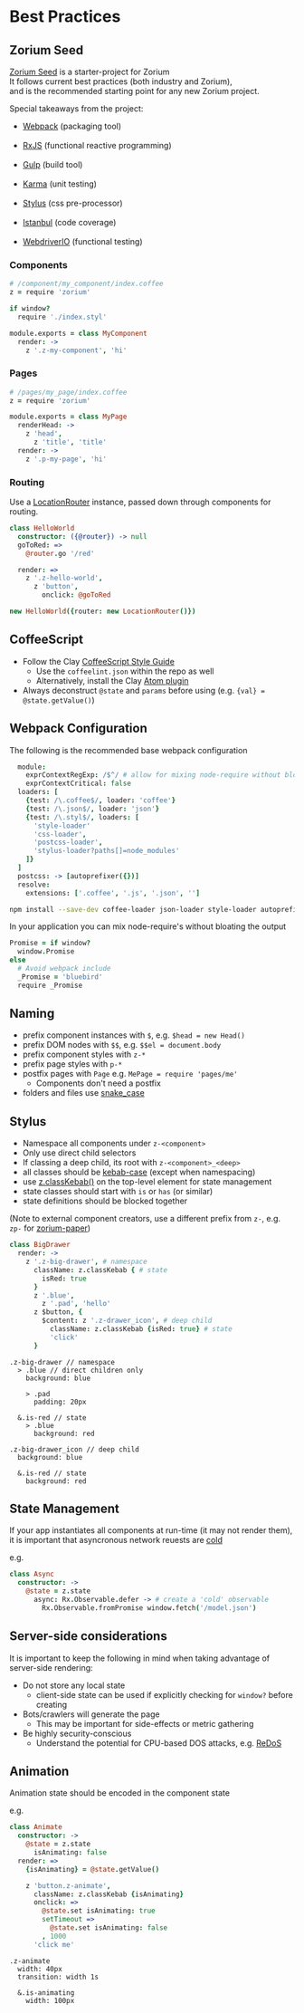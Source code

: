 # Best Practices <a class="anchor" name="best-practices"></a>

## Zorium Seed <a class="anchor" name="best-practices_zorium-seed"></a>

[Zorium Seed](https://github.com/Zorium/zorium-seed) is a starter-project for Zorium  
It follows current best practices (both industry and Zorium),  
and is the recommended starting point for any new Zorium project.

Special takeaways from the project:

  - [Webpack](http://webpack.github.io/) (packaging tool)<br><br>
  - [RxJS](https://github.com/Reactive-Extensions/RxJS) (functional reactive programming)<br><br>
  - [Gulp](http://gulpjs.com/) (build tool)<br><br>
  - [Karma](http://karma-runner.github.io/0.12/index.html) (unit testing)<br><br>
  - [Stylus](https://learnboost.github.io/stylus/) (css pre-processor)<br><br>
  - [Istanbul](https://github.com/gotwarlost/istanbul) (code coverage)<br><br>
  - [WebdriverIO](http://webdriver.io/) (functional testing)

### Components

```coffee
# /component/my_component/index.coffee
z = require 'zorium'

if window?
  require './index.styl'

module.exports = class MyComponent
  render: ->
    z '.z-my-component', 'hi'
```

### Pages

```coffee
# /pages/my_page/index.coffee
z = require 'zorium'

module.exports = class MyPage
  renderHead: ->
    z 'head',
      z 'title', 'title'
  render: ->
    z '.p-my-page', 'hi'
```

### Routing

Use a [LocationRouter](https://github.com/Zorium/location-router) instance, passed down through components for routing.

```coffee
class HelloWorld
  constructor: ({@router}) -> null
  goToRed: =>
    @router.go '/red'

  render: =>
    z '.z-hello-world',
      z 'button',
        onclick: @goToRed

new HelloWorld({router: new LocationRouter()})
```

## CoffeeScript <a class="anchor" name="best-practices_coffee-script"></a>

  - Follow the Clay [CoffeeScript Style Guide](https://github.com/claydotio/coffeescript-style-guide)  
    - Use the `coffeelint.json` within the repo as well
    - Alternatively, install the Clay [Atom plugin](https://github.com/claydotio/linter-clay-coffeelint)
  - Always deconstruct `@state` and `params` before using (e.g. `{val} = @state.getValue()`)

## Webpack Configuration <a class="anchor" name="best-practices_webpack"></a>

The following is the recommended base webpack configuration

```coffee
  module:
    exprContextRegExp: /$^/ # allow for mixing node-require without bloat
    exprContextCritical: false
  loaders: [
    {test: /\.coffee$/, loader: 'coffee'}
    {test: /\.json$/, loader: 'json'}
    {test: /\.styl$/, loaders: [
      'style-loader'
      'css-loader',
      'postcss-loader',
      'stylus-loader?paths[]=node_modules'
    ]}
  ]
  postcss: -> [autoprefixer({})]
  resolve:
    extensions: ['.coffee', '.js', '.json', '']
```

```bash
npm install --save-dev coffee-loader json-loader style-loader autoprefixer-loader css-loader stylus-loader
```

In your application you can mix node-require's without bloating the output

```coffee
Promise = if window?
  window.Promise
else
  # Avoid webpack include
  _Promise = 'bluebird'
  require _Promise
```

## Naming <a class="anchor" name="best-practices_naming"></a>

  - prefix component instances with `$`, e.g. `$head = new Head()`
  - prefix DOM nodes with `$$`, e.g. `$$el = document.body`
  - prefix component styles with `z-*`
  - prefix page styles with `p-*`
  - postfix pages with `Page` e.g. `MePage = require 'pages/me'`
    - Components don't need a postfix
  - folders and files use [snake_case](http://en.wikipedia.org/wiki/Snake_case)

## Stylus <a class="anchor" name="best-practices_stylus"></a>

  - Namespace all components under `z-<component>`
  - Only use direct child selectors
  - If classing a deep child, its root with `z-<component>_<deep>`
  - all classes should be [kebab-case](https://lodash.com/docs#kebabCase) (except when namespacing)
  - use [z.classKebab()](/api/class-kebab) on the top-level element for state management
  - state classes should start with `is` or `has` (or similar)
  - state definitions should be blocked together

(Note to external component creators, use a different prefix from `z-`, e.g. `zp-` for [zorium-paper](https://github.com/Zorium/zorium-paper))

```coffee
class BigDrawer
  render: ->
    z '.z-big-drawer', # namespace
      className: z.classKebab { # state
        isRed: true
      }
      z '.blue',
        z '.pad', 'hello'
      z $button, {
        $content: z '.z-drawer_icon', # deep child
          className: z.classKebab {isRed: true} # state
          'click'
      }
```

```stylus
.z-big-drawer // namespace
  > .blue // direct children only
    background: blue

    > .pad
      padding: 20px

  &.is-red // state
    > .blue
      background: red

.z-big-drawer_icon // deep child
  background: blue

  &.is-red // state
    background: red
```

## State Management <a class="anchor" name="best-practices_state-management"></a>

If your app instantiates all components at run-time (it may not render them),  
it is important that asyncronous network reuests are [cold](https://github.com/Reactive-Extensions/RxJS/blob/master/doc/gettingstarted/backpressure.md)

e.g.

```coffee
class Async
  constructor: ->
    @state = z.state
      async: Rx.Observable.defer -> # create a 'cold' observable
        Rx.Observable.fromPromise window.fetch('/model.json')
```

## Server-side considerations <a class="anchor" name="best-practices_server-side-considerations"></a>

It is important to keep the following in mind when taking advantage of server-side rendering:

  - Do not store any local state
    - client-side state can be used if explicitly checking for `window?` before creating
  - Bots/crawlers will generate the page
    - This may be important for side-effects or metric gathering
  - Be highly security-conscious
    - Understand the potential for CPU-based DOS attacks, e.g. [ReDoS](https://www.owasp.org/index.php/Regular_expression_Denial_of_Service_-_ReDoS)

## Animation <a class="anchor" name="best-practices_animation"></a>

Animation state should be encoded in the component state

e.g.

```coffee
class Animate
  constructor: ->
    @state = z.state
      isAnimating: false
  render: =>
    {isAnimating} = @state.getValue()

    z 'button.z-animate',
      className: z.classKebab {isAnimating}
      onclick: =>
        @state.set isAnimating: true
        setTimeout =>
          @state.set isAnimating: false
        , 1000
      'click me'
```

```stylus
.z-animate
  width: 40px
  transition: width 1s

  &.is-animating
    width: 100px
```
